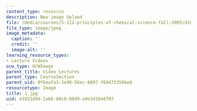 ```yaml
---
content_type: resource
description: New image Uplaod
file: /media/courses/5-112-principles-of-chemical-science-fall-2005/41831d941a6660c800d9a9e3d18e6f07_1.jpg
file_type: image/jpeg
image_metadata:
  caption: ''
  credit: ''
  image-alt: ''
learning_resource_types:
- Lecture Videos
ocw_type: OCWImage
parent_title: Video Lectures
parent_type: CourseSection
parent_uid: 0f6eafa3-3e90-56ec-6097-f69475356be6
resourcetype: Image
title: 1.jpg
uid: 41831d94-1a66-60c8-00d9-a9e3d18e6f07
---
```

